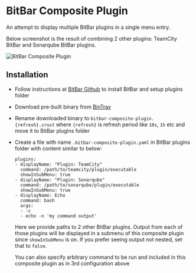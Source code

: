 # BitBar Composite Plugin

An attempt to display multiple BitBar plugins in a single menu entry.

Below screenshot is the result of combining 2 other plugins: TeamCity BitBar and Sonarqube BitBar plugins.

![BitBar Composite Plugin](https://i.imgur.com/MzdpMS1.png)

## Installation

- Follow instructions at [BitBar Github](https://github.com/matryer/bitbar-plugins) to install BitBar and setup plugins folder
- Download pre-built binary from [BinTray](https://dl.bintray.com/hpcsc/bitbar-composite-plugin/)
- Rename downloaded binary to `bitbar-composite-plugin.{refresh}.crust` where `{refresh}` is refresh period like `10s`, `1h` etc and move it to BitBar plugins folder
- Create a file with name `.bitbar-composite-plugin.yaml` in BitBar plugins folder with content similar to below:

    ```
    plugins:
    - displayName: "Plugin: TeamCity"
      command: /path/to/teamcity/plugin/executable
      showInSubMenu: true
    - displayName: "Plugin: Sonarqube"
      command: /path/to/sonarqube/plugin/executable
      showInSubMenu: true
    - displayName: Echo
      command: bash
      args:
      - -c
      - echo -n 'my command output'
    ```

    Here we provide paths to 2 other BitBar plugins. Output from each of those plugins will be displayed in a submenu of this composite plugin since `showInSubMenu` is on. If you prefer seeing output not nested, set that to `false`.

    You can also specify arbitrary command to be run and included in this composite plugin as in 3rd configuration above
